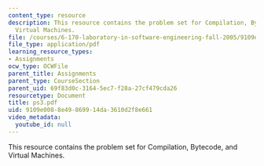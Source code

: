 ```yaml
---
content_type: resource
description: This resource contains the problem set for Compilation, Bytecode, and
  Virtual Machines.
file: /courses/6-170-laboratory-in-software-engineering-fall-2005/9109e0088e49869914da3610d2f8e661_ps3.pdf
file_type: application/pdf
learning_resource_types:
- Assignments
ocw_type: OCWFile
parent_title: Assignments
parent_type: CourseSection
parent_uid: 69f83d0c-3164-5ec7-f28a-27cf479cda26
resourcetype: Document
title: ps3.pdf
uid: 9109e008-8e49-8699-14da-3610d2f8e661
video_metadata:
  youtube_id: null
---
```

This resource contains the problem set for Compilation, Bytecode, and Virtual Machines.

